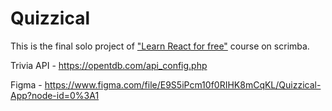 # Quizzical

This is the final solo project of ["Learn React for free"](https://scrimba.com/learn/learnreact) course on scrimba.

Trivia API - https://opentdb.com/api_config.php

Figma - https://www.figma.com/file/E9S5iPcm10f0RIHK8mCqKL/Quizzical-App?node-id=0%3A1
